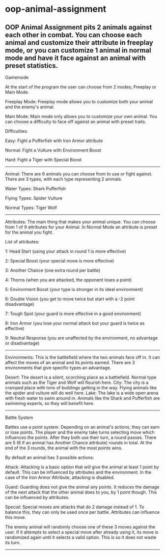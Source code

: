 # oop-animal-assignment

OOP Animal Assignment pits 2 animals against each other in combat. You can choose each animal and customize their attribute in freeplay mode, or you can customize 1 animal in normal mode and have it face against an animal with preset statistics.
----------------------------------
Gamemode

At the start of the program the user can choose from 2 modes; Freeplay or Main Mode.

Freeplay Mode:
Freeplay mode allows you to customize both your animal and the enemy's animal.

Main Mode:
Main mode only allows you to customize your own animal. You can choose a difficulty to face off against an animal with preset traits.

Difficulties:

Easy: Fight a Pufferfish with Iron Armor attribute

Normal: Fight a Vulture with Environment Boost

Hard: Fight a Tiger with Special Boost


----------------------------------
Animal: There are 6 animals you can choose from to use or fight against. There are 3 types, with each type representing 2 animals.

Water Types:
Shark
Pufferfish

Flying Types:
Spider
Vulture

Normal Types:
Tiger
Wolf

----------------------------------------
Attributes: The main thing that makes your animal unique. You can choose from 1 of 9 attributes for your Animal. 
In Normal Mode an attribute is preset for the animal you fight.

List of attributes:

1: Head Start (using your attack in round 1 is more effective) 

2: Special Boost (your special move is more effective) 

3: Another Chance (one extra round per battle) 

4: Thorns (when you are attacked, the opponent loses a point)

5: Environment Boost (your type is stronger in its ideal environment) 

6: Double Vision (you get to move twice but start with a -2 point disadvantage) 

7: Tough Spot (your guard is more effective in a good environment) 

8: Iron Armor (you lose your normal attack but your guard is twice as effective)

9: Neutral Response (you are unaffected by the environment, no advantage or disadvantage)

----------------------------------------
Environments: This is the battlefield where the two animals face off in. It can affect the moves of an animal and its points earned.
There are 3 environments that give specific types an advantage.

Desert: The desert is a silent, scorching place as a battlefield. Normal type animals such as the Tiger and Wolf will flourish here.
City: The city is a cramped place with tons of buildings getting in the way. Flying animals like the spider and vulture will do well here.
Lake: The lake is a wide open arena with fresh water to swim around in. Animals like the Shark and Pufferfish are swimming experts, so they will benefit here.

-----------------------------------------
Battle System

Battles use a point system. Depending on an animal's actions, they can earn or lose points.
The player and the enemy take turns selecting move which influences the points. After they both use their turn, a round passes.
There are 5 (6 if an animal has Another Chance attribute) rounds in total. At the end of the 3 rounds, the animal with the most points wins.

By default an animal has 3 possible actions:

Attack:
Attacking is a basic option that will give the animal at least 1 point by default. This can be influenced by attributes and the environment.
In the case of the Iron Armor Attribute, attacking is disabled.

Guard:
Guarding does not give the animal any points. It reduces the damage of the next attack that the other animal does to you, by 1 point though. 
This can be influenced by attributes.

Special:
Special moves are attacks that do 2 damage instead of 1. To balance this, they can only be used once per battle. Attributes can influence this move.


The enemy animal will randomly choose one of these 3 moves against the user. If it attempts to select a special move after already using it, its move is randomized
again until it selects a valid option. This is so it does not waste its turn.

---------------------------------------------



